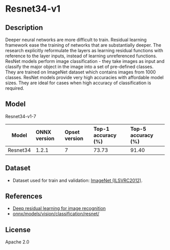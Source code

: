 <!--- SPDX-License-Identifier: Apache-2.0 -->

# Resnet34-v1

## Description

Deeper neural networks are more difficult to train. Residual
learning framework ease the training of networks that are
substantially deeper. The research explicitly reformulate
the layers as learning residual functions with reference to
the layer inputs, instead of learning unreferenced functions.
ResNet models perform image classification - they take
images as input and classify the major object in the image
into a set of pre-defined classes. They are trained on
ImageNet dataset which contains images from 1000 classes.
ResNet models provide very high accuracies with affordable
model sizes. They are ideal for cases when high accuracy of
classification is required.

## Model

Resnet34-v1-7

|Model        |ONNX version |Opset version|Top-1 accuracy (%)|Top-5 accuracy (%)|
|-------------|:------------|:------------|:-----------------|:-----------------|
|Resnet34     |1.2.1        |7            |73.73             |91.40             |

## Dataset

* Dataset used for train and validation: [ImageNet (ILSVRC2012)](http://www.image-net.org/challenges/LSVRC/2012/).

## References

* [Deep residual learning for image recognition](https://arxiv.org/abs/1512.03385)
* [onnx/models/vision/classification/resnet/](https://github.com/onnx/models/tree/main/vision/classification/resnet)

## License

Apache 2.0
